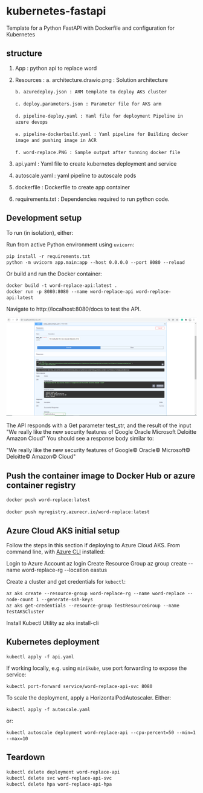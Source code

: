 # kubernetes-fastapi

Template for a Python FastAPI with Dockerfile and configuration for Kubernetes

## structure 
 1. App : python api to replace word

 2. Resources : 
        a. architecture.drawio.png : Solution architecture
        
        b. azuredeploy.json : ARM template to deploy AKS cluster
        
        c. deploy.parameters.json : Parameter file for AKS arm
        
        d. pipeline-deploy.yaml : Yaml file for deployment Pipeline in azure devops
        
        e. pipeline-dockerbuild.yaml : Yaml pipeline for Building docker image and pushing image in ACR
        
        f. word-replace.PNG : Sample output after tunning docker file
    
3. api.yaml : Yaml file to create kubernetes deployment and service

4. autoscale.yaml : yaml pipeline to autoscale pods 

5. dockerfile : Dockerfile to create app container

6. requirements.txt : Dependencies required to run python code.


## Development setup

To run (in isolation), either:

Run from active Python environment using `uvicorn`:

    pip install -r requirements.txt
    python -m uvicorn app.main:app --host 0.0.0.0 --port 8080 --reload

Or build and run the Docker container:

    docker build -t word-replace-api:latest .
    docker run -p 8080:8080 --name word-replace-api word-replace-api:latest

Navigate to http://localhost:8080/docs to test the API.


![Test drive the API](./resources/word-replace.PNG)

The API responds with a Get parameter test_str, and the result of the input "We really like the new security features of Google Oracle Microsoft Deloitte Amazon  Cloud"
You should see a response body similar to:

"We really like the new security features of Google© Oracle© Microsoft© Deloitte© Amazon©  Cloud"

## Push the container image to Docker Hub or azure container registry

    docker push word-replace:latest

    docker push myregistry.azurecr.io/word-replace:latest


## Azure Cloud AKS initial setup

Follow the steps in this section if deploying to Azure Cloud AKS. From command line, with [Azure CLI](https://docs.microsoft.com/nl-nl/cli/azure/install-azure-cli) installed:

Login to Azure Account
    az login
Create Resource Group
    az group create --name word-replace-rg --location eastus

Create a cluster and get credentials for `kubectl`:

    az aks create --resource-group word-replace-rg --name word-replace --node-count 1 --generate-ssh-keys
    az aks get-credentials --resource-group TestResourceGroup --name TestAKSCluster

Install Kubectl Utility
    az aks install-cli

## Kubernetes deployment

    kubectl apply -f api.yaml

If working locally, e.g. using `minikube`, use port forwarding to expose the service:

    kubectl port-forward service/word-replace-api-svc 8080

To scale the deployment, apply a HorizontalPodAutoscaler. Either:

    kubectl apply -f autoscale.yaml

or:

    kubectl autoscale deployment word-replace-api --cpu-percent=50 --min=1 --max=10


## Teardown

    kubectl delete deployment word-replace-api
    kubectl delete svc word-replace-api-svc
    kubectl delete hpa word-replace-api-hpa




